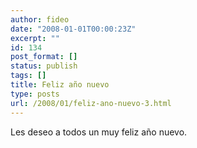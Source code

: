 ```yaml
---
author: fideo
date: "2008-01-01T00:00:23Z"
excerpt: ""
id: 134
post_format: []
status: publish
tags: []
title: Feliz año nuevo
type: posts
url: /2008/01/feliz-ano-nuevo-3.html
---
```

Les deseo a todos un muy feliz año nuevo.
